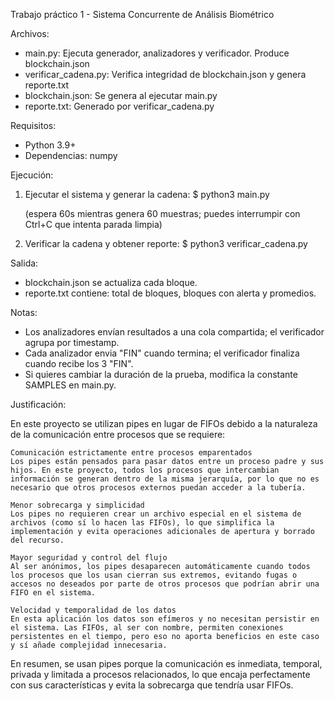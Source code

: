 Trabajo práctico 1 - Sistema Concurrente de Análisis Biométrico

Archivos:
- main.py: Ejecuta generador, analizadores y verificador. Produce blockchain.json
- verificar_cadena.py: Verifica integridad de blockchain.json y genera reporte.txt
- blockchain.json: Se genera al ejecutar main.py
- reporte.txt: Generado por verificar_cadena.py

Requisitos:
- Python 3.9+
- Dependencias: numpy 

Ejecución:
1) Ejecutar el sistema y generar la cadena:
   $ python3 main.py

   (espera 60s mientras genera 60 muestras; puedes interrumpir con Ctrl+C que intenta parada limpia)

2) Verificar la cadena y obtener reporte:
   $ python3 verificar_cadena.py

Salida:
- blockchain.json se actualiza cada bloque.
- reporte.txt contiene: total de bloques, bloques con alerta y promedios.

Notas:
- Los analizadores envían resultados a una cola compartida; el verificador agrupa por timestamp.
- Cada analizador envia "FIN" cuando termina; el verificador finaliza cuando recibe los 3 "FIN".
- Si quieres cambiar la duración de la prueba, modifica la constante SAMPLES en main.py.

Justificación:

En este proyecto se utilizan pipes en lugar de FIFOs debido a la naturaleza de la comunicación entre procesos que se requiere:

    Comunicación estrictamente entre procesos emparentados
    Los pipes están pensados para pasar datos entre un proceso padre y sus hijos. En este proyecto, todos los procesos que intercambian información se generan dentro de la misma jerarquía, por lo que no es necesario que otros procesos externos puedan acceder a la tubería.

    Menor sobrecarga y simplicidad
    Los pipes no requieren crear un archivo especial en el sistema de archivos (como sí lo hacen las FIFOs), lo que simplifica la implementación y evita operaciones adicionales de apertura y borrado del recurso.

    Mayor seguridad y control del flujo
    Al ser anónimos, los pipes desaparecen automáticamente cuando todos los procesos que los usan cierran sus extremos, evitando fugas o accesos no deseados por parte de otros procesos que podrían abrir una FIFO en el sistema.

    Velocidad y temporalidad de los datos
    En esta aplicación los datos son efímeros y no necesitan persistir en el sistema. Las FIFOs, al ser con nombre, permiten conexiones persistentes en el tiempo, pero eso no aporta beneficios en este caso y sí añade complejidad innecesaria.

En resumen, se usan pipes porque la comunicación es inmediata, temporal, privada y limitada a procesos relacionados, lo que encaja perfectamente con sus características y evita la sobrecarga que tendría usar FIFOs.

